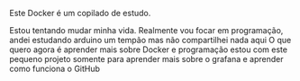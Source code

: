 Este Docker é um copilado de estudo.

Estou tentando mudar minha vida.
Realmente vou focar em programação, andei estudando arduino um tempão mas não compartilhei nada aqui
O que quero agora é aprender mais sobre Docker e programação
estou com este pequeno projeto somente para aprender mais sobre o grafana e aprender como funciona o GitHub
